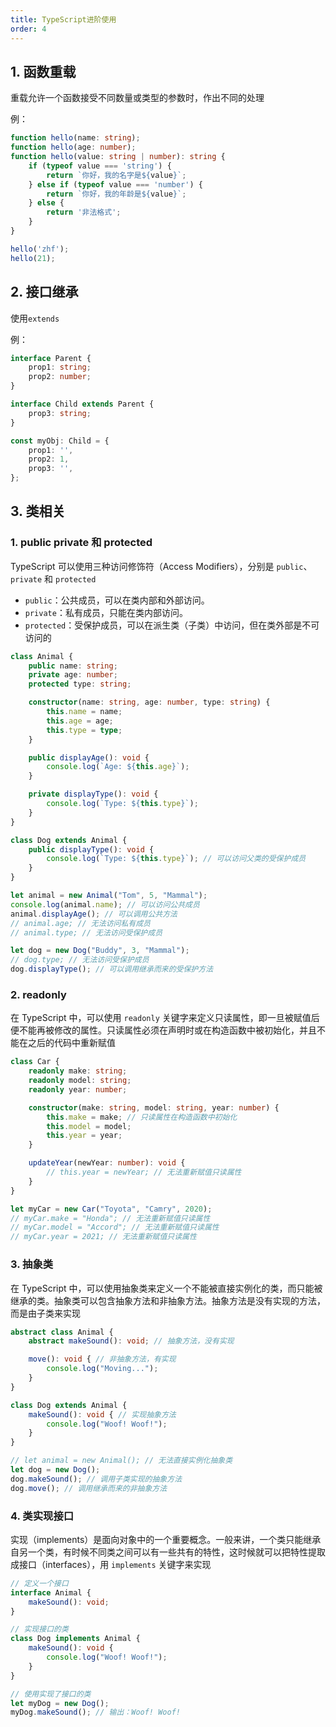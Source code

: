 ```yaml
---
title: TypeScript进阶使用
order: 4
---
```


## 1. 函数重载

重载允许一个函数接受不同数量或类型的参数时，作出不同的处理

例：

```typescript
function hello(name: string);
function hello(age: number);
function hello(value: string | number): string {
    if (typeof value === 'string') {
        return `你好，我的名字是${value}`;
    } else if (typeof value === 'number') {
        return `你好，我的年龄是${value}`;
    } else {
        return '非法格式';
    }
}

hello('zhf');
hello(21);
```

## 2. 接口继承

使用`extends`

例：

```typescript
interface Parent {
    prop1: string;
    prop2: number;
}

interface Child extends Parent {
    prop3: string;
}

const myObj: Child = {
    prop1: '',
    prop2: 1,
    prop3: '',
};
```

## 3. 类相关

### 1. public private 和 protected

TypeScript 可以使用三种访问修饰符（Access Modifiers），分别是 `public`、`private` 和 `protected`

- `public`：公共成员，可以在类内部和外部访问。
- `private`：私有成员，只能在类内部访问。
- `protected`：受保护成员，可以在派生类（子类）中访问，但在类外部是不可访问的

```typescript
class Animal {
    public name: string;
    private age: number;
    protected type: string;

    constructor(name: string, age: number, type: string) {
        this.name = name;
        this.age = age;
        this.type = type;
    }

    public displayAge(): void {
        console.log(`Age: ${this.age}`);
    }

    private displayType(): void {
        console.log(`Type: ${this.type}`);
    }
}

class Dog extends Animal {
    public displayType(): void {
        console.log(`Type: ${this.type}`); // 可以访问父类的受保护成员
    }
}

let animal = new Animal("Tom", 5, "Mammal");
console.log(animal.name); // 可以访问公共成员
animal.displayAge(); // 可以调用公共方法
// animal.age; // 无法访问私有成员
// animal.type; // 无法访问受保护成员

let dog = new Dog("Buddy", 3, "Mammal");
// dog.type; // 无法访问受保护成员
dog.displayType(); // 可以调用继承而来的受保护方法
```

### 2. readonly

在 TypeScript 中，可以使用 `readonly` 关键字来定义只读属性，即一旦被赋值后便不能再被修改的属性。只读属性必须在声明时或在构造函数中被初始化，并且不能在之后的代码中重新赋值

```typescript
class Car {
    readonly make: string;
    readonly model: string;
    readonly year: number;

    constructor(make: string, model: string, year: number) {
        this.make = make; // 只读属性在构造函数中初始化
        this.model = model;
        this.year = year;
    }

    updateYear(newYear: number): void {
        // this.year = newYear; // 无法重新赋值只读属性
    }
}

let myCar = new Car("Toyota", "Camry", 2020);
// myCar.make = "Honda"; // 无法重新赋值只读属性
// myCar.model = "Accord"; // 无法重新赋值只读属性
// myCar.year = 2021; // 无法重新赋值只读属性
```

### 3. 抽象类

在 TypeScript 中，可以使用抽象类来定义一个不能被直接实例化的类，而只能被继承的类。抽象类可以包含抽象方法和非抽象方法。抽象方法是没有实现的方法，而是由子类来实现

```typescript
abstract class Animal {
    abstract makeSound(): void; // 抽象方法，没有实现

    move(): void { // 非抽象方法，有实现
        console.log("Moving...");
    }
}

class Dog extends Animal {
    makeSound(): void { // 实现抽象方法
        console.log("Woof! Woof!");
    }
}

// let animal = new Animal(); // 无法直接实例化抽象类
let dog = new Dog();
dog.makeSound(); // 调用子类实现的抽象方法
dog.move(); // 调用继承而来的非抽象方法
```

### 4. 类实现接口

实现（implements）是面向对象中的一个重要概念。一般来讲，一个类只能继承自另一个类，有时候不同类之间可以有一些共有的特性，这时候就可以把特性提取成接口（interfaces），用 `implements` 关键字来实现

```typescript
// 定义一个接口
interface Animal {
    makeSound(): void;
}

// 实现接口的类
class Dog implements Animal {
    makeSound(): void {
        console.log("Woof! Woof!");
    }
}

// 使用实现了接口的类
let myDog = new Dog();
myDog.makeSound(); // 输出：Woof! Woof!
```


